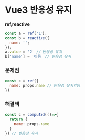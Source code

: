 # Vue3 반응성 유지

**ref,reactive**
```javascript
const a = ref('1');
const b = reactive({
  name: '';
});
a.value = '2' // 반응성 유지
b['name'] = '이름' // 반응성 유지
```

### 문제점
```javascript
const c = ref({
  name: props.name // 반응성 유지안됨
})
```

### 해결책 
```javascript
const c = computed(()=>{
  return {
    name: props.name
  }
}) // 반응성 유지
```
